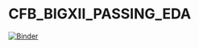 # CFB_BIGXII_PASSING_EDA

[![Binder](https://mybinder.org/badge_logo.svg)](https://mybinder.org/v2/gh/tmcmurrain/CFB_BIGXII_PASSING_EDA/HEAD?labpath=2018_CFB_Passing_BIG_XII.ipynb)
